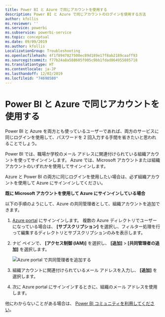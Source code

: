 ```yaml
---
title: Power BI と Azure で同じアカウントを使用する
description: Power BI と Azure で同じアカウントのログインを使用する方法
author: kfollis
ms.reviewer: ''
ms.service: powerbi
ms.subservice: powerbi-service
ms.topic: conceptual
ms.date: 09/09/2019
ms.author: kfollis
LocalizationGroup: Troubleshooting
ms.openlocfilehash: 4f1f8947827500ec89d189e17f8ab2189caaff93
ms.sourcegitcommit: f77b24a8a588605f005c9bb1fdad864955885718
ms.translationtype: HT
ms.contentlocale: ja-JP
ms.lasthandoff: 12/02/2019
ms.locfileid: "74698580"
---
```

# <a name="using-the-same-account-for-power-bi-and-azure"></a>Power BI と Azure で同じアカウントを使用する

Power BI と Azure を両方とも使っているユーザーであれば、両方のサービスに同じログインを使用して、パスワードを 2 回入力する手間を省きたいと思われることでしょう。

Power BI では、職場か学校のメール アドレスに関連付けられている組織アカウントを使ってサインインします。  Azure では、Microsoft アカウントまたは組織アカウントのいずれかを使用してサインインします。

Azure と Power BI の両方に同じログインを使用したい場合は、必ず組織アカウントを使用して Azure にサインインしてください。

**既に Microsoft アカウントを使用して Azure にサインインしている場合**

以下の手順のようにして、Azure の共同管理者として、組織アカウントを追加できます。

1. [Azure portal](https://portal.azure.com/) にサインインします。 複数の Azure ディレクトリでユーザーになっている場合は、 **[サブスクリプション]** を選択し、フィルター処理を行って編集するディレクトリとサブスクリプションのみを表示します。

1. ナビ ペインで、 **[アクセス制御 (IAM)]** を選択し、 **[追加]** \> **[共同管理者の追加]** を選択します。

    ![Azure portal で共同管理者を追加する](media/service-admin-how-to-use-the-same-account-as-azure/add-co-administrator.png)

1. 組織アカウントに関連付けられているメール アドレスを入力し、 **[追加]** を選択します。

1. 次に Azure portal にサインインするときに、組織のメール アドレスを使用します。

他にわからないことがある場合は、 [Power BI コミュニティを利用してください](https://community.powerbi.com/)。
